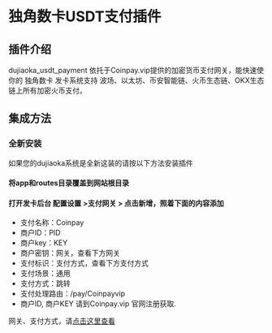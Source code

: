 # 独角数卡USDT支付插件
## 插件介绍
dujiaoka_usdt_payment 依托于Coinpay.vip提供的加密货币支付网关，能快速使你的 独角数卡 发卡系统支持 波场、以太坊、币安智能链、火币生态链、OKX生态链上所有加密火币支付。
## 集成方法
### 全新安装
如果您的dujiaoka系统是全新这装的请按以下方法安装插件
#### 将app和routes目录覆盖到网站根目录
#### 打开发卡后台 配置设置 >支付网关 > 点击新增，照着下面的内容添加
- 支付名称：Coinpay
- 商户ID：PID
- 商户key：KEY
- 商户密钥：网关，查看下方网关
- 支付标识：支付方式，查看下方支付方式
- 支付场景：通用
- 支付方式：跳转
- 支付处理路由：/pay/Coinpayvip
- 商户ID, 商户KEY 请到Coinpay.vip 官网注册获取.

网关、支付方式，请[点击这里查看](https://callback.vip/news-details.php?id=14)
